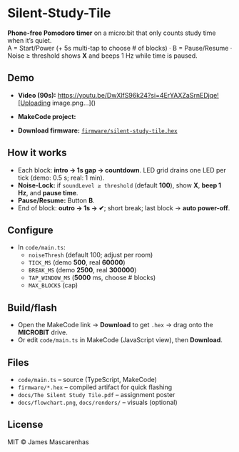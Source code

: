 # Silent-Study-Tile

**Phone-free Pomodoro timer** on a micro:bit that only counts study time when it’s quiet.  
A = Start/Power (+ 5s multi-tap to choose # of blocks) · B = Pause/Resume · Noise ≥ threshold shows **X** and beeps 1 Hz while time is paused.

## Demo
- **Video (90s):** https://youtu.be/DwXlfS96k24?si=4ErYAXZaSrnEDjqe![Uploading image.png…]()

- **MakeCode project:** <Your MakeCode share URL>
- **Download firmware:** [`firmware/silent-study-tile.hex`](firmware/silent-study-tile.hex)

## How it works
- Each block: **intro → 1s gap → countdown**. LED grid drains one LED per tick (demo: 0.5 s; real: 1 min).
- **Noise-Lock:** if `soundLevel ≥ threshold` (default **100**), show **X**, **beep 1 Hz**, and **pause time**.
- **Pause/Resume:** Button **B**.
- End of block: **outro → 1s → ✔**; short break; last block → **auto power-off**.

## Configure
- In `code/main.ts`:
  - `noiseThresh` (default 100; adjust per room)
  - `TICK_MS` (demo **500**, real **60000**)
  - `BREAK_MS` (demo **2500**, real **300000**)
  - `TAP_WINDOW_MS` (**5000** ms, choose # blocks)
  - `MAX_BLOCKS` (cap)

## Build/flash
- Open the MakeCode link → **Download** to get `.hex` → drag onto the **MICROBIT** drive.
- Or edit `code/main.ts` in MakeCode (JavaScript view), then **Download**.

## Files
- `code/main.ts` – source (TypeScript, MakeCode)
- `firmware/*.hex` – compiled artifact for quick flashing
- `docs/The Silent Study Tile.pdf` – assignment poster
- `docs/flowchart.png`, `docs/renders/` – visuals (optional)

## License
MIT © James Mascarenhas
